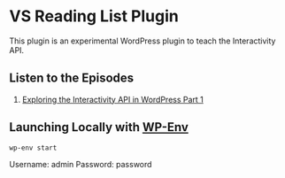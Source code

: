 # VS Reading List Plugin

This plugin is an experimental WordPress plugin to teach the Interactivity API.

## Listen to the Episodes

1. [Exploring the Interactivity API in WordPress Part 1](https://viewsource.fm/s2/13)


## Launching Locally with [WP-Env](https://developer.wordpress.org/block-editor/reference-guides/packages/packages-env/)

```bash
wp-env start
```

Username: admin
Password: password
